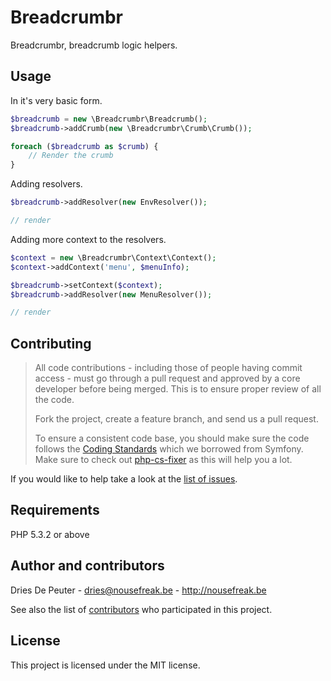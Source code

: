 Breadcrumbr
===========

Breadcrumbr, breadcrumb logic helpers.

## Usage

In it's very basic form.
```php
$breadcrumb = new \Breadcrumbr\Breadcrumb();
$breadcrumb->addCrumb(new \Breadcrumbr\Crumb\Crumb());

foreach ($breadcrumb as $crumb) {
    // Render the crumb
}
```

Adding resolvers.
```php
$breadcrumb->addResolver(new EnvResolver());

// render
```

Adding more context to the resolvers.
```php
$context = new \Breadcrumbr\Context\Context();
$context->addContext('menu', $menuInfo);

$breadcrumb->setContext($context);
$breadcrumb->addResolver(new MenuResolver());

// render
```

## Contributing

> All code contributions - including those of people having commit access - must
> go through a pull request and approved by a core developer before being
> merged. This is to ensure proper review of all the code.
>
> Fork the project, create a feature branch, and send us a pull request.
>
> To ensure a consistent code base, you should make sure the code follows
> the [Coding Standards](http://symfony.com/doc/2.0/contributing/code/standards.html)
> which we borrowed from Symfony.
> Make sure to check out [php-cs-fixer](https://github.com/fabpot/PHP-CS-Fixer) as this will help you a lot.

If you would like to help take a look at the [list of issues](http://github.com/NoUseFreak/Breadcrumbr/issues).

## Requirements

PHP 5.3.2 or above

## Author and contributors

Dries De Peuter - <dries@nousefreak.be> - <http://nousefreak.be>

See also the list of [contributors](https://github.com/NoUseFreak/Breadcrumbr/contributors) who participated in this project.

## License

This project is licensed under the MIT license.
